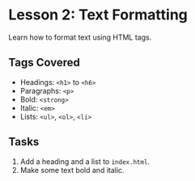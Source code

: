 # Lesson 2: Text Formatting

Learn how to format text using HTML tags.

## Tags Covered
- Headings: `<h1>` to `<h6>`
- Paragraphs: `<p>`
- Bold: `<strong>`
- Italic: `<em>`
- Lists: `<ul>`, `<ol>`, `<li>`

## Tasks
1. Add a heading and a list to `index.html`.
2. Make some text bold and italic.
